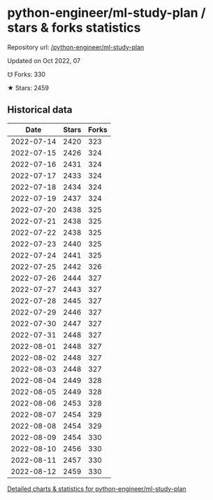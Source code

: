 # python-engineer/ml-study-plan / stars & forks statistics

Repository url: [/python-engineer/ml-study-plan](https://github.com/python-engineer/ml-study-plan)

Updated on Oct 2022, 07

☋ Forks: 330

★ Stars: 2459

## Historical data
| Date | Stars | Forks |
|------|-------|-------|
| 2022-07-14 | 2420 | 323 | 
| 2022-07-15 | 2426 | 324 | 
| 2022-07-16 | 2431 | 324 | 
| 2022-07-17 | 2433 | 324 | 
| 2022-07-18 | 2434 | 324 | 
| 2022-07-19 | 2437 | 324 | 
| 2022-07-20 | 2438 | 325 | 
| 2022-07-21 | 2438 | 325 | 
| 2022-07-22 | 2438 | 325 | 
| 2022-07-23 | 2440 | 325 | 
| 2022-07-24 | 2441 | 325 | 
| 2022-07-25 | 2442 | 326 | 
| 2022-07-26 | 2444 | 327 | 
| 2022-07-27 | 2443 | 327 | 
| 2022-07-28 | 2445 | 327 | 
| 2022-07-29 | 2446 | 327 | 
| 2022-07-30 | 2447 | 327 | 
| 2022-07-31 | 2448 | 327 | 
| 2022-08-01 | 2448 | 327 | 
| 2022-08-02 | 2448 | 327 | 
| 2022-08-03 | 2448 | 327 | 
| 2022-08-04 | 2449 | 328 | 
| 2022-08-05 | 2449 | 328 | 
| 2022-08-06 | 2453 | 328 | 
| 2022-08-07 | 2454 | 329 | 
| 2022-08-08 | 2454 | 329 | 
| 2022-08-09 | 2454 | 330 | 
| 2022-08-10 | 2456 | 330 | 
| 2022-08-11 | 2457 | 330 | 
| 2022-08-12 | 2459 | 330 | 


[Detailed charts & statistics for python-engineer/ml-study-plan](https://reviewgithub.com/rep/python-engineer/ml-study-plan)
